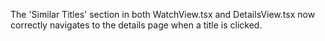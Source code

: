 The 'Similar Titles' section in both WatchView.tsx and DetailsView.tsx now correctly navigates to the details page when a title is clicked.
